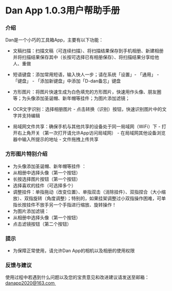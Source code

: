 # Dan App 1.0.3用户帮助手册

### 介绍
Dan是一个小巧的工具箱App，主要有以下功能：

- 文稿扫描：扫描文稿（可连续扫描）、将扫描结果保存到手机相册、新建相册并将扫描结果保存其中（长按可选择已有相册保存）、将扫描结果分享给他人、重做

- 短语键盘：添加常用短语，输入快人一步；请在系统「设置」- 「通用」 - 「键盘」 - 「添加新键盘」中添加「D-dan备忘」键盘

- 方形图片：将图片快速生成为白色填充的方形图片，快速用作头像、朋友圈等；为头像添加圣诞帽、新年帽等挂件；为图片添加滤镜；

- OCR文字识别：选择相册图片 - 点击转换（识别）按钮，快速识别图片中的文字并支持编辑

- 局域网文件共享：确保手机与其他共享的设备处于同一局域网（WiFi）下 - 打开右上角开关（第一次打开请允许App访问局域网） - 在局域网其他设备浏览器中输入所提示的地址 - 文件拖拽上传共享

### 方形图片特别介绍
- 为头像添加圣诞帽、新年帽等挂件 ：
-  从相册中选择头像（第一个按钮）
- 长按选择图片按钮（第一个按钮）
- 选择喜欢的挂件（可选择多个）
- 调整挂件：单指拖动（改变位置）、单指双击（消除挂件）、双指捏合（大小缩放）、双指旋转（角度调整）；特别的，如果挂架调整过小双指操作困难，可单指长按挂件不放手另一个手指进行缩放、旋转操作！
- 为图片添加滤镜：
- 从相册中选择头像（第一个按钮）
- 点击滤镜按钮（第二个按钮）

### 提示
- 为保障正常使用，请允许Dan App的相机以及相册的使用权限

### 反馈与建议
使用过程中若遇到什么问题以及您的宝贵意见和改进建议请发送至邮箱：[danapp2020@163.com ]()

